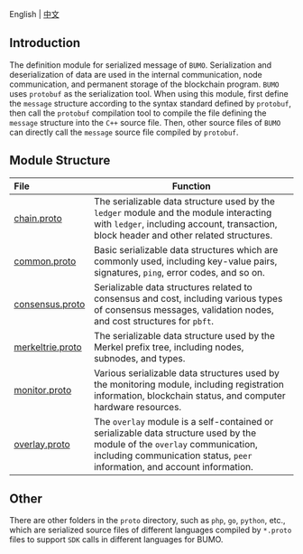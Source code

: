 English | [中文](README_CN.md) 

## Introduction
The definition module for serialized message of `BUMO`. Serialization and deserialization of data are used in the internal communication, node communication, and permanent storage of the blockchain program. `BUMO` uses `protobuf` as the serialization tool. When using this module, first define the `message` structure according to the syntax standard defined by `protobuf`, then call the `protobuf` compilation tool to compile the file defining the `message` structure into the `C++` source file. Then, other source files of `BUMO` can directly call the `message` source file compiled by `protobuf`.

## Module Structure
File | Function
|:--- | ---
[chain.proto](./chain.proto)           | The serializable data structure used by the `ledger` module and the module interacting with `ledger`, including account, transaction, block header and other related structures.
[common.proto](./common.proto)         | Basic serializable data structures which are commonly used, including key-value pairs, signatures, `ping`, error codes, and so on.
[consensus.proto](./consensus.proto)   | Serializable data structures related to consensus and cost, including various types of consensus messages, validation nodes, and cost structures for `pbft`.
[merkeltrie.proto](./merkeltrie.proto) | The serializable data structure used by the Merkel prefix tree, including nodes, subnodes, and types.
[monitor.proto](./monitor.proto)       | Various serializable data structures used by the monitoring module, including registration information, blockchain status, and computer hardware resources.
[overlay.proto](./overlay.proto)       | The `overlay` module is a self-contained or serializable data structure used by the module of the `overlay` communication, including communication status, `peer` information, and account information.

## Other
There are other folders in the `proto` directory, such as `php`, `go`, `python`, etc., which are serialized source files of different languages ​​compiled by `*.proto` files to support `SDK` calls in different languages ​​for BUMO.
